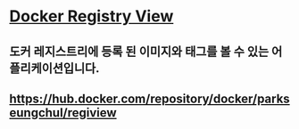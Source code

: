 # [Docker Registry View](https://hub.docker.com/repository/docker/parkseungchul/regiview)

## 도커 레지스트리에 등록 된 이미지와 태그를 볼 수 있는 어플리케이션입니다.

## https://hub.docker.com/repository/docker/parkseungchul/regiview
